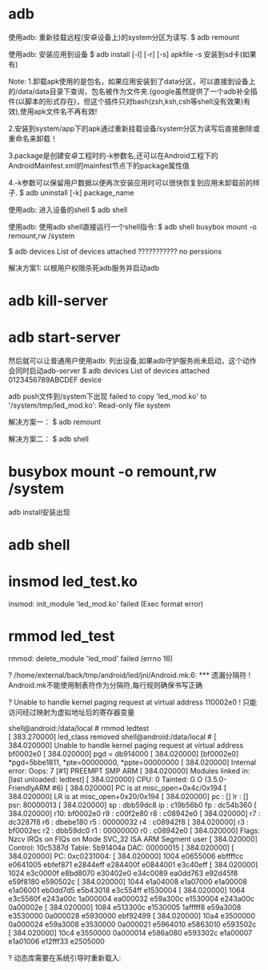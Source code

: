 #  adb
使用adb: 重新挂载远程(安卓设备上)的system分区为读写.
$ adb remount

使用adb: 安装应用到设备
$ adb install [-l] [-r] [-s] apkfile
-s 安装到sd卡(如果有)

Note:
1.卸载apk使用的是包名，如果应用安装到了data分区，可以直接到设备上的/data/data目录下查询，包名被作为文件夹.(google虽然提供了一个adb补全插件(以脚本的形式存在)，但这个插件只对bash(zsh,ksh,csh等shell没有效果)有效),使用apk文件名不再有效!

2.安装到system/app下的apk通过重新挂载设备/system分区为读写后直接删除或重命名来卸载！

3.package是创建安卓工程时的-k参数名,还可以在Android工程下的AndroidMainfest.xml的mainfest节点下的package属性值

4.-k参数可以保留用户数据以便再次安装应用时可以很快恢复到应用未卸载前的样子.
$ adb uninstall [-k] package_name

使用adb: 进入设备的shell
$ adb shell

使用adb: 使用adb shell直接运行一个shell指令:
$ adb shell busybox mount -o remount,rw /system


$ adb devices
List of devices attached 
???????????		no perssions

解决方案1:
以根用户权限杀死adb服务并启动adb
# adb kill-server
# adb start-server

然后就可以让普通用户使用adb: 列出设备,如果adb守护服务尚未启动，这个动作会同时启动adb-server
$ adb devices
List of devices attached 
0123456789ABCDEF	device

adb push文件到/system下出现
failed to copy 'led_mod.ko' to '/system/tmp/led_mod.ko': Read-only file system

解决方案一：
$ adb remount

解决方案二：
$ adb shell
# busybox mount -o remount,rw /system

adb install安装出现

# adb shell
# insmod led_test.ko
insmod: init_module 'led_mod.ko' failed (Exec format error)

# rmmod led_test
rmmod: delete_module 'led_mod' failed (errno 16)

? /home/external/back/tmp/android/led/jni/Android.mk:6: *** 遗漏分隔符
! Android.mk不能使用制表符作为分隔符,每行规则确保书写正确

? Unable to handle kernel paging request at virtual address 110002e0
! 只能访问经过映射为虚拟地址后的寄存器变量

shell@android:/data/local # rmmod ledtest                                      
[  383.270000] led_class removed
shell@android:/data/local # [  384.020000] Unable to handle kernel paging request at virtual address bf0002e0
[  384.020000] pgd = db914000
[  384.020000] [bf0002e0] *pgd=5bbe1811, *pte=00000000, *ppte=00000000
[  384.020000] Internal error: Oops: 7 [#1] PREEMPT SMP ARM
[  384.020000] Modules linked in: [last unloaded: ledtest]
[  384.020000] CPU: 0    Tainted: G           O  (3.5.0-FriendlyARM #6)
[  384.020000] PC is at misc_open+0x4c/0x194
[  384.020000] LR is at misc_open+0x20/0x194
[  384.020000] pc : [<c0231084>]    lr : [<c0231058>]    psr: 80000013
[  384.020000] sp : dbb59dc8  ip : c19b56b0  fp : dc54b360
[  384.020000] r10: bf0002e0  r9 : c00f2e80  r8 : c08942e0
[  384.020000] r7 : dc3287f8  r6 : dbebe180  r5 : 00000032  r4 : c08942f8
[  384.020000] r3 : bf0002ec  r2 : dbb59dc0  r1 : 00000000  r0 : c08942e0
[  384.020000] Flags: Nzcv  IRQs on  FIQs on  Mode SVC_32  ISA ARM  Segment user
[  384.020000] Control: 10c5387d  Table: 5b91404a  DAC: 00000015
[  384.020000] 
[  384.020000] PC: 0xc0231004:
[  384.020000] 1004  e0655006 ebffffcc e0641005 ebfef871 e2844eff e284400f e0844001 e3c40eff
[  384.020000] 1024  e3c0000f e8bd8070 e30402e0 e34c0089 ea0dd763 e92d45f8 e59f8180 e590502c
[  384.020000] 1044  e1a04008 e1a07000 e1a00008 e1a06001 eb0dd7d5 e5b43018 e3c554ff e1530004
[  384.020000] 1064  e3c5560f e243a00c 1a000004 ea000032 e59a300c e1530004 e243a00c 0a00002e
[  384.020000] 1084  e513300c e1530005 1afffff8 e59a3008 e3530000 0a000028 e5930000 ebf92499
[  384.020000] 10a4  e3500000 0a000024 e59a3008 e3530000 0a000021 e5964010 e5863010 e593502c
[  384.020000] 10c4  e3550000 0a000014 e586a080 e593302c e1a00007 e1a01006 e12fff33 e2505000

? 动态库需要在系统引导时重新载入:


